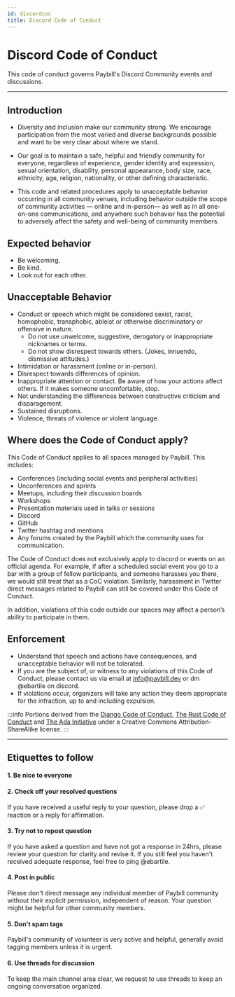 ```yaml
---
id: discordcoc
title: Discord Code of Conduct
---
```


# Discord Code of Conduct

This code of conduct governs Paybill's Discord Community events and discussions.

---

## Introduction

- Diversity and inclusion make our community strong. We encourage participation from the most varied and diverse backgrounds possible and want to be very clear about where we stand.

- Our goal is to maintain a safe, helpful and friendly community for everyone, regardless of experience, gender identity and expression, sexual orientation, disability, personal appearance, body size, race, ethnicity, age, religion, nationality, or other defining characteristic.

- This code and related procedures apply to unacceptable behavior occurring in all community venues, including behavior outside the scope of community activities — online and in-person— as well as in all one-on-one communications, and anywhere such behavior has the potential to adversely affect the safety and well-being of community members.

## Expected behavior

- Be welcoming.
- Be kind.
- Look out for each other.

## Unacceptable Behavior

- Conduct or speech which might be considered sexist, racist, homophobic, transphobic, ableist or otherwise discriminatory or offensive in nature.
  - Do not use unwelcome, suggestive, derogatory or inappropriate nicknames or terms.
  - Do not show disrespect towards others. (Jokes, innuendo, dismissive attitudes.)
- Intimidation or harassment (online or in-person).
- Disrespect towards differences of opinion.
- Inappropriate attention or contact. Be aware of how your actions affect others. If it makes someone uncomfortable, stop.
- Not understanding the differences between constructive criticism and disparagement.
- Sustained disruptions.
- Violence, threats of violence or violent language.

## Where does the Code of Conduct apply?

This Code of Conduct applies to all spaces managed by Paybill. This includes:

- Conferences (including social events and peripheral activities)
- Unconferences and sprints
- Meetups, including their discussion boards
- Workshops
- Presentation materials used in talks or sessions
- Discord
- GitHub
- Twitter hashtag and mentions
- Any forums created by the Paybill which the community uses for communication.

The Code of Conduct does not exclusively apply to discord or events on an official agenda. For example, if after a scheduled social event you go to a bar with a group of fellow participants, and someone harasses you there, we would still treat that as a CoC violation. Similarly, harassment in Twitter direct messages related to Paybill can still be covered under this Code of Conduct.

In addition, violations of this code outside our spaces may affect a person’s ability to participate in them.

## Enforcement

- Understand that speech and actions have consequences, and unacceptable behavior will not be tolerated.
- If you are the subject of, or witness to any violations of this Code of Conduct, please contact us via email at info@paybill.dev or dm @ebartile on discord.
- If violations occur, organizers will take any action they deem appropriate for the infraction, up to and including expulsion.

:::info
Portions derived from the [Django Code of Conduct](https://www.djangoproject.com/conduct/), [The Rust Code of Conduct](https://www.rust-lang.org/conduct.html) and [The Ada Initiative](https://adainitiative.org) under a Creative Commons Attribution-ShareAlike license.
:::

---

## Etiquettes to follow

#### 1. Be nice to everyone

#### 2. Check off your resolved questions

If you have received a useful reply to your question, please drop a ✅ reaction or a reply for affirmation.

#### 3. Try not to repost question

If you have asked a question and have not got a response in 24hrs, please review your question for clarity and revise it. If you still feel you haven't received adequate response, feel free to ping @ebartile.

#### 4. Post in public

Please don't direct message any individual member of Paybill community without their explicit permission, independent of reason. Your question might be helpful for other community members.

#### 5. Don't spam tags

Paybill's community of volunteer is very active and helpful, generally avoid tagging members unless it is urgent.

#### 6. Use threads for discussion

To keep the main channel area clear, we request to use threads to keep an ongoing conversation organized.
